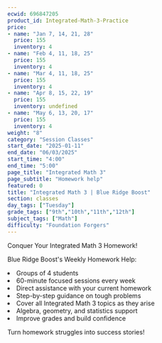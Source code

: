 ```yaml
---
ecwid: 696847205
product_id: Integrated-Math-3-Practice
price:
- name: "Jan 7, 14, 21, 28"
  price: 155
  inventory: 4
- name: "Feb 4, 11, 18, 25"
  price: 155
  inventory: 4
- name: "Mar 4, 11, 18, 25"
  price: 155
  inventory: 4
- name: "Apr 8, 15, 22, 19"
  price: 155
  inventory: undefined
- name: "May 6, 13, 20, 17"
  price: 155
  inventory: 4
weight: "8"
category: "Session Classes"
start_date: "2025-01-11"
end_date: "06/03/2025"
start_time: "4:00"
end_time: "5:00"
page_title: "Integrated Math 3"
page_subtitle: "Homework help"
featured: 0
title: "Integrated Math 3 | Blue Ridge Boost"
section: classes
day_tags: ["Tuesday"]
grade_tags: ["9th","10th","11th","12th"]
subject_tags: ["Math"]
difficulty: "Foundation Forgers"
---
```

<p>Conquer Your Integrated Math 3 Homework!</p><p>Blue Ridge Boost's Weekly Homework Help:</p><li>Groups of 4 students</li><li>60-minute focused sessions every week</li><li>Direct assistance with your current homework</li><li>Step-by-step guidance on tough problems</li><li>Cover all Integrated Math 3 topics as they arise</li><li>Algebra, geometry, and statistics support</li><li>Improve grades and build confidence</li><p>Turn homework struggles into success stories!</p>
